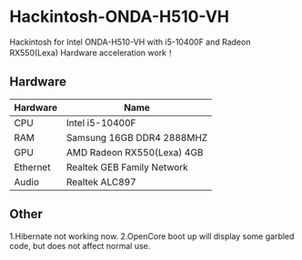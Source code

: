# Hackintosh-ONDA-H510-VH
Hackintosh for Intel ONDA-H510-VH with i5-10400F and Radeon RX550(Lexa) Hardware acceleration work！

## Hardware
|  Hardware   | Name  |
|  ----  | ----  |
| CPU  | Intel i5-10400F |
| RAM  | Samsung 16GB DDR4 2888MHZ |
| GPU  | AMD Radeon RX550(Lexa) 4GB |
| Ethernet  | Realtek GEB Family Network|
| Audio | Realtek ALC897 |

## Other
1.Hibernate not working now.
2.OpenCore boot up will display some garbled code, but does not affect normal use.
